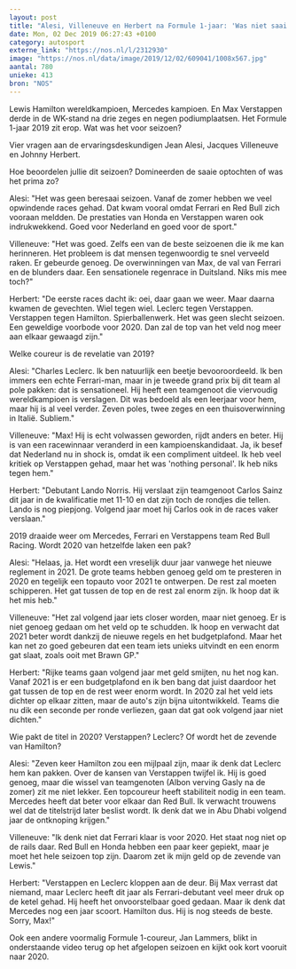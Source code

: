 ```yaml
---
layout: post
title: "Alesi, Villeneuve en Herbert na Formule 1-jaar: 'Was niet saai'"
date: Mon, 02 Dec 2019 06:27:43 +0100
category: autosport
externe_link: "https://nos.nl/l/2312930"
image: "https://nos.nl/data/image/2019/12/02/609041/1008x567.jpg"
aantal: 780
unieke: 413
bron: "NOS"
---
```


<p>Lewis Hamilton wereldkampioen, Mercedes kampioen. En Max Verstappen derde in de WK-stand na drie zeges en negen podiumplaatsen. Het Formule 1-jaar 2019 zit erop. Wat was het voor seizoen?</p>
<p>Vier vragen aan de ervaringsdeskundigen Jean Alesi, Jacques Villeneuve en Johnny Herbert.</p>
<p>Hoe beoordelen jullie dit seizoen? Domineerden de saaie optochten of was het prima zo?</p>
<p>Alesi: "Het was geen beresaai seizoen. Vanaf de zomer hebben we veel opwindende races gehad. Dat kwam vooral omdat Ferrari en Red Bull zich vooraan meldden. De prestaties van Honda en Verstappen waren ook indrukwekkend. Goed voor Nederland en goed voor de sport."</p>
<p>Villeneuve: "Het was goed. Zelfs een van de beste seizoenen die ik me kan herinneren. Het probleem is dat mensen tegenwoordig te snel verveeld raken. Er gebeurde genoeg. De overwinningen van Max, de val van Ferrari en de blunders daar. Een sensationele regenrace in Duitsland. Niks mis mee toch?"</p>
<p>Herbert: "De eerste races dacht ik: oei, daar gaan we weer. Maar daarna kwamen de gevechten. Wiel tegen wiel. Leclerc tegen Verstappen. Verstappen tegen Hamilton. Spierballenwerk. Het was geen slecht seizoen. Een geweldige voorbode voor 2020. Dan zal de top van het veld nog meer aan elkaar gewaagd zijn."</p>
<p>Welke coureur is de revelatie van 2019?</p>
<p>Alesi: "Charles Leclerc. Ik ben natuurlijk een beetje bevooroordeeld. Ik ben immers een echte Ferrari-man, maar in je tweede grand prix bij dit team al pole pakken: dat is sensationeel. Hij heeft een teamgenoot die viervoudig wereldkampioen is verslagen. Dit was bedoeld als een leerjaar voor hem, maar hij is al veel verder. Zeven poles, twee zeges en een thuisoverwinning in Italië. Subliem."</p>
<p>Villeneuve: "Max! Hij is echt volwassen geworden, rijdt anders en beter. Hij is van een racewinnaar veranderd in een kampioenskandidaat. Ja, ik besef dat Nederland nu in shock is, omdat ik een compliment uitdeel. Ik heb veel kritiek op Verstappen gehad, maar het was 'nothing personal'. Ik heb niks tegen hem."</p>
<p>Herbert: "Debutant Lando Norris. Hij verslaat zijn teamgenoot Carlos Sainz dit jaar in de kwalificatie met 11-10 en dat zijn toch de rondjes die tellen. Lando is nog piepjong. Volgend jaar moet hij Carlos ook in de races vaker verslaan."</p>
<p>2019 draaide weer om Mercedes, Ferrari en Verstappens team Red Bull Racing. Wordt 2020 van hetzelfde laken een pak?</p>
<p>Alesi: "Helaas, ja. Het wordt een vreselijk duur jaar vanwege het nieuwe reglement in 2021. De grote teams hebben genoeg geld om te presteren in 2020 en tegelijk een topauto voor 2021 te ontwerpen. De rest zal moeten schipperen. Het gat tussen de top en de rest zal enorm zijn. Ik hoop dat ik het mis heb."</p>
<p>Villeneuve: "Het zal volgend jaar iets closer worden, maar niet genoeg. Er is niet genoeg gedaan om het veld op te schudden. Ik hoop en verwacht dat 2021 beter wordt dankzij de nieuwe regels en het budgetplafond. Maar het kan net zo goed gebeuren dat een team iets unieks uitvindt en een enorm gat slaat, zoals ooit met Brawn GP."</p>
<p>Herbert: "Rijke teams gaan volgend jaar met geld smijten, nu het nog kan. Vanaf 2021 is er een budgetplafond en ik ben bang dat juist daardoor het gat tussen de top en de rest weer enorm wordt. In 2020 zal het veld iets dichter op elkaar zitten, maar de auto's zijn bijna uitontwikkeld. Teams die nu dik een seconde per ronde verliezen, gaan dat gat ook volgend jaar niet dichten."</p>
<p>Wie pakt de titel in 2020? Verstappen? Leclerc? Of wordt het de zevende van Hamilton?</p>
<p>Alesi: "Zeven keer Hamilton zou een mijlpaal zijn, maar ik denk dat Leclerc hem kan pakken. Over de kansen van Verstappen twijfel ik. Hij is goed genoeg, maar die wissel van teamgenoten (Albon verving Gasly na de zomer) zit me niet lekker. Een topcoureur heeft stabiliteit nodig in een team. Mercedes heeft dat beter voor elkaar dan Red Bull. Ik verwacht trouwens wel dat de titelstrijd later beslist wordt. Ik denk dat we in Abu Dhabi volgend jaar de ontknoping krijgen."</p>
<p>Villeneuve: "Ik denk niet dat Ferrari klaar is voor 2020. Het staat nog niet op de rails daar. Red Bull en Honda hebben een paar keer gepiekt, maar je moet het hele seizoen top zijn. Daarom zet ik mijn geld op de zevende van Lewis."</p>
<p>Herbert: "Verstappen en Leclerc kloppen aan de deur. Bij Max verrast dat niemand, maar Leclerc heeft dit jaar als Ferrari-debutant veel meer druk op de ketel gehad. Hij heeft het onvoorstelbaar goed gedaan. Maar ik denk dat Mercedes nog een jaar scoort. Hamilton dus. Hij is nog steeds de beste. Sorry, Max!"</p>
<p>Ook een andere voormalig Formule 1-coureur, Jan Lammers, blikt in onderstaande video terug op het afgelopen seizoen en kijkt ook kort vooruit naar 2020.</p>
